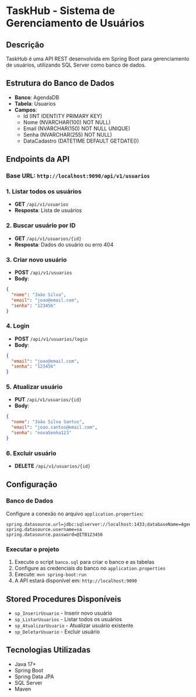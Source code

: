 # TaskHub - Sistema de Gerenciamento de Usuários

## Descrição
TaskHub é uma API REST desenvolvida em Spring Boot para gerenciamento de usuários, utilizando SQL Server como banco de dados.

## Estrutura do Banco de Dados
- **Banco**: AgendaDB
- **Tabela**: Usuarios
- **Campos**:
  - Id (INT IDENTITY PRIMARY KEY)
  - Nome (NVARCHAR(100) NOT NULL)
  - Email (NVARCHAR(150) NOT NULL UNIQUE)
  - Senha (NVARCHAR(255) NOT NULL)
  - DataCadastro (DATETIME DEFAULT GETDATE())

## Endpoints da API

### Base URL: `http://localhost:9090/api/v1/usuarios`

### 1. Listar todos os usuários
- **GET** `/api/v1/usuarios`
- **Resposta**: Lista de usuários

### 2. Buscar usuário por ID
- **GET** `/api/v1/usuarios/{id}`
- **Resposta**: Dados do usuário ou erro 404

### 3. Criar novo usuário
- **POST** `/api/v1/usuarios`
- **Body**:
```json
{
  "nome": "João Silva",
  "email": "joao@email.com",
  "senha": "123456"
}
```

### 4. Login
- **POST** `/api/v1/usuarios/login`
- **Body**:
```json
{
  "email": "joao@email.com",
  "senha": "123456"
}
```

### 5. Atualizar usuário
- **PUT** `/api/v1/usuarios/{id}`
- **Body**:
```json
{
  "nome": "João Silva Santos",
  "email": "joao.santos@email.com",
  "senha": "novaSenha123"
}
```

### 6. Excluir usuário
- **DELETE** `/api/v1/usuarios/{id}`

## Configuração

### Banco de Dados
Configure a conexão no arquivo `application.properties`:
```properties
spring.datasource.url=jdbc:sqlserver://localhost:1433;databaseName=AgendaDB;encrypt=false;trustServerCertificate=true
spring.datasource.username=sa
spring.datasource.password=@ITB123456
```

### Executar o projeto
1. Execute o script `banco.sql` para criar o banco e as tabelas
2. Configure as credenciais do banco no `application.properties`
3. Execute: `mvn spring-boot:run`
4. A API estará disponível em: `http://localhost:9090`

## Stored Procedures Disponíveis
- `sp_InserirUsuario` - Inserir novo usuário
- `sp_ListarUsuarios` - Listar todos os usuários
- `sp_AtualizarUsuario` - Atualizar usuário existente
- `sp_DeletarUsuario` - Excluir usuário

## Tecnologias Utilizadas
- Java 17+
- Spring Boot
- Spring Data JPA
- SQL Server
- Maven